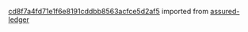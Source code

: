 [cd8f7a4fd71e1f6e8191cddbb8563acfce5d2af5](https://github.com/insolar/assured-ledger/commit/cd8f7a4fd71e1f6e8191cddbb8563acfce5d2af5) imported from [assured-ledger](https://github.com/insolar/assured-ledger)
